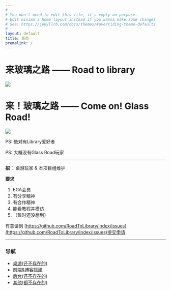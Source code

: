 ```yaml
---
#
# You don't need to edit this file, it's empty on purpose.
# Edit minima's home layout instead if you wanna make some changes
# See: https://jekyllrb.com/docs/themes/#overriding-theme-defaults
#
layout: default
title: 首页
premalink: /
---
```



# 来玻璃之路 —— Road to library #
![]({{site.baseurl}}/pic/library.jpg)
# 来！玻璃之路 —— Come on! Glass Road! #
![]({{site.baseurl}}/pic/glass_road.jpg)


PS: 绝对有Library爱好者

PS: 大概没有Glass Road玩家

---

**招：**
桌游玩家 & 本项目组维护

**要求**
    
  1. EGA会员
  2. 有分享精神
  3. 有合作精神
  4. 能看教程并模仿
  5. （暂时还没想到）


有意请到
[https://github.com/RoadToLibrary/index/issues](https://github.com/RoadToLibrary/index/issues)提交申请

---

### 导航 ###

* [桌游(还不存在的)]()
* [前端&博客搭建](https://roadtolibrary.github.io/jekyll-journal/) 
* [后台(还不存在的)]()
* [其他(都不存在的)]()